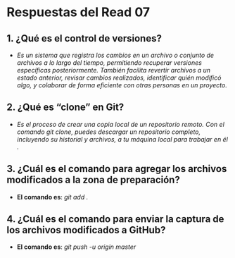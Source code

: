 # Respuestas del Read 07

## 1. ¿Qué es el control de versiones?

- *Es un sistema que registra los cambios en un archivo o conjunto de archivos a lo largo del tiempo, permitiendo recuperar versiones específicas posteriormente. También facilita revertir archivos a un estado anterior, revisar cambios realizados, identificar quién modificó algo, y colaborar de forma eficiente con otras personas en un proyecto​.*

## 2. ¿Qué es “clone” en Git?

- *Es el proceso de crear una copia local de un repositorio remoto. Con el comando git clone, puedes descargar un repositorio completo, incluyendo su historial y archivos, a tu máquina local para trabajar en él​.*

## 3. ¿Cuál es el comando para agregar los archivos modificados a la zona de preparación?

- **El comando es**: *git add .*

## 4. ¿Cuál es el comando para enviar la captura de los archivos modificados a GitHub?

- **El comando es**: *git push -u origin master*
